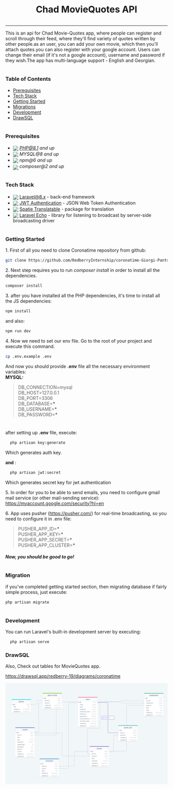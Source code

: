 <div style="display:flex; align-items: center; justify-content:center">
  <h1 >Chad MovieQuotes API</h1>
</div>

---

This is an api for Chad Movie-Quotes app, where people can register and scroll through their feed, where they'll find variety of quotes written by other people.as an user, you can add your own movie, which then you'll attach quotes.you can also register with your google account. Users can change their email (if it's not a google account), username and password if they wish.The app has multi-language support - English and Georgian.

#

### Table of Contents

-   [Prerequisites](#prerequisites)
-   [Tech Stack](#tech-stack)
-   [Getting Started](#getting-started)
-   [Migrations](#migration)
-   [Development](#development)
-   [DrawSQL](#drawsql)

#

### Prerequisites

-   <img src="https://upload.wikimedia.org/wikipedia/commons/thumb/2/27/PHP-logo.svg/2560px-PHP-logo.svg.png" width="35" style="position: relative; top: 4px" /> *PHP@8.1 and up*
-   <img src="https://download.logo.wine/logo/MySQL/MySQL-Logo.wine.png" width="35" style="position: relative; top: 4px" /> _MYSQL@8 and up_
-   <img src="https://upload.wikimedia.org/wikipedia/commons/thumb/d/db/Npm-logo.svg/2560px-Npm-logo.svg.png" width="35" style="position: relative; top: 4px" /> _npm@6 and up_
-   <img src="https://cdn.freebiesupply.com/logos/large/2x/composer-logo-png-transparent.png" width="35" style="position: relative; top: 6px" /> _composer@2 and up_

#

### Tech Stack

-   <img src="https://upload.wikimedia.org/wikipedia/commons/thumb/9/9a/Laravel.svg/985px-Laravel.svg.png" height="18" style="position: relative; top: 4px" /> [Laravel@8.x](https://laravel.com/docs/8.x) - back-end framework
-   <img src="https://miro.medium.com/max/1000/1*YguJreMramdggBXl0QNIqw.png" height="18" style="position: relative; top: 4px" /> [JWT Authentication](https://jwt-auth.readthedocs.io/en/develop/laravel-installation/) - JSON Web Token Authentication
-   <img src="https://avatars.githubusercontent.com/u/7535935?s=280&v=4" height="19" style="position: relative; top: 4px" /> [Spatie Translatable](https://github.com/spatie/laravel-translatable) - package for translation
-   <img src="https://laracasts.nyc3.cdn.digitaloceanspaces.com/series/thumbnails/get-real-with-laravel-echo.png" height="19" style="position: relative; top: 4px" /> [Laravel Echo](https://github.com/laravel/echo) - library for listening to broadcast by server-side broadcasting driver

#

### Getting Started

1\. First of all you need to clone Coronatime repository from github:

```sh
git clone https://github.com/RedberryInternship/coronatime-Giorgi-Pantsulaia.git
```

2\. Next step requires you to run _composer install_ in order to install all the dependencies.

```sh
composer install
```

3\. after you have installed all the PHP dependencies, it's time to install all the JS dependencies:

```sh
npm install
```

and also:

```sh
npm run dev
```

4\. Now we need to set our env file. Go to the root of your project and execute this command.

```sh
cp .env.example .env
```

And now you should provide **.env** file all the necessary environment variables: <br>
**MYSQL:**

> DB_CONNECTION=mysql <br>
> DB_HOST=127.0.0.1 <br>
> DB_PORT=3306 <br>
> DB_DATABASE=**\*** <br>
> DB_USERNAME=**\*** <br>
> DB_PASSWORD=**\***

#

after setting up **.env** file, execute:

```sh
  php artisan key:generate
```

Which generates auth key.

**and** :

```sh
  php artisan jwt:secret
```

Which generates secret key for jwt authentication

5\. In order for you to be able to send emails, you need to configure gmail mail service (or other mail-sending service):
https://myaccount.google.com/security?hl=en

6\. App uses pusher (https://pusher.com/) for real-time broadcasting, so you need to configure it in .env file:

> PUSHER_APP_ID=**\*** <br>
> PUSHER_APP_KEY=**\*** <br>
> PUSHER_APP_SECRET=**\*** <br>
> PUSHER_APP_CLUSTER=**\***

##### Now, you should be good to go!

#

### Migration

if you've completed getting started section, then migrating database if fairly simple process, just execute:

```sh
php artisan migrate
```

#

### Development

You can run Laravel's built-in development server by executing:

```sh
  php artisan serve
```

### DrawSQL

Also, Check out tables for MovieQuotes app.

https://drawsql.app/redberry-19/diagrams/coronatime

<img src="readme/drawsql.png" alt="drawSQL" width="600" style="margin-right: 20px" />
